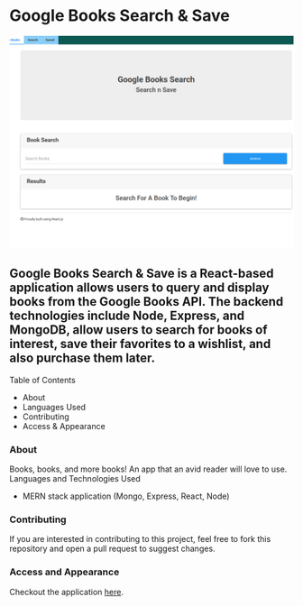 # Google Books Search & Save

![Screenshot of app](https://raw.githubusercontent.com/Carlo-Defilippis/google_book_search/master/googlebooks.PNG)

## Google Books Search & Save is a React-based application allows users to query and display books from the Google Books API. The backend technologies include Node, Express, and MongoDB, allow users to search for books of interest, save their favorites to a wishlist, and also purchase them later.
Table of Contents

* About
* Languages Used
* Contributing
* Access & Appearance

### About

Books, books, and more books! An app that an avid reader will love to use.
Languages and Technologies Used

* MERN stack application (Mongo, Express, React, Node)

### Contributing

If you are interested in contributing to this project, feel free to fork this repository and open a pull request to suggest changes.

### Access and Appearance

Checkout the application [here](https://google-book-search-carlo.herokuapp.com/).
